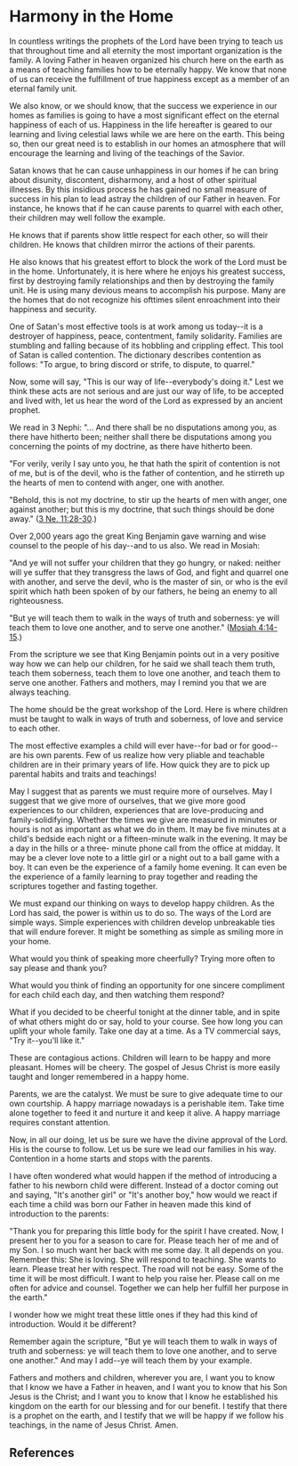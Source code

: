 # Harmony in the Home

In countless writings the prophets of the Lord have been trying to teach us
that throughout time and all eternity the most important organization is the
family. A loving Father in heaven organized his church here on the earth as a
means of teaching families how to be eternally happy. We know that none of us
can receive the fulfillment of true happiness except as a member of an eternal
family unit.

We also know, or we should know, that the success we experience in our homes
as families is going to have a most significant effect on the eternal
happiness of each of us. Happiness in the life hereafter is geared to our
learning and living celestial laws while we are here on the earth. This being
so, then our great need is to establish in our homes an atmosphere that will
encourage the learning and living of the teachings of the Savior.

Satan knows that he can cause unhappiness in our homes if he can bring about
disunity, discontent, disharmony, and a host of other spiritual illnesses. By
this insidious process he has gained no small measure of success in his plan
to lead astray the children of our Father in heaven. For instance, he knows
that if he can cause parents to quarrel with each other, their children may
well follow the example.

He knows that if parents show little respect for each other, so will their
children. He knows that children mirror the actions of their parents.

He also knows that his greatest effort to block the work of the Lord must be
in the home. Unfortunately, it is here where he enjoys his greatest success,
first by destroying family relationships and then by destroying the family
unit. He is using many devious means to accomplish his purpose. Many are the
homes that do not recognize his ofttimes silent enroachment into their
happiness and security.

One of Satan's most effective tools is at work among us today--it is a
destroyer of happiness, peace, contentment, family solidarity. Families are
stumbling and falling because of its hobbling and crippling effect. This tool
of Satan is called contention. The dictionary describes contention as follows:
"To argue, to bring discord or strife, to dispute, to quarrel."

Now, some will say, "This is our way of life--everybody's doing it." Lest we
think these acts are not serious and are just our way of life, to be accepted
and lived with, let us hear the word of the Lord as expressed by an ancient
prophet.

We read in 3 Nephi: "... And there shall be no disputations among you, as there
have hitherto been; neither shall there be disputations among you concerning
the points of my doctrine, as there have hitherto been.

"For verily, verily I say unto you, he that hath the spirit of contention is
not of me, but is of the devil, who is the father of contention, and he
stirreth up the hearts of men to contend with anger, one with another.

"Behold, this is not my doctrine, to stir up the hearts of men with anger, one
against another; but this is my doctrine, that such things should be done
away." ([3 Ne. 11:28-30](/scriptures/bofm/3-ne/11.28-30?lang=eng#27).)

Over 2,000 years ago the great King Benjamin gave warning and wise counsel to
the people of his day--and to us also. We read in Mosiah:

"And ye will not suffer your children that they go hungry, or naked: neither
will ye suffer that they transgress the laws of God, and fight and quarrel one
with another, and serve the devil, who is the master of sin, or who is the
evil spirit which hath been spoken of by our fathers, he being an enemy to all
righteousness.

"But ye will teach them to walk in the ways of truth and soberness: ye will
teach them to love one another, and to serve one another." ([Mosiah
4:14-15](/scriptures/bofm/mosiah/4.14-15?lang=eng#13).)

From the scripture we see that King Benjamin points out in a very positive way
how we can help our children, for he said we shall teach them truth, teach
them soberness, teach them to love one another, and teach them to serve one
another. Fathers and mothers, may I remind you that we are always teaching.

The home should be the great workshop of the Lord. Here is where children must
be taught to walk in ways of truth and soberness, of love and service to each
other.

The most effective examples a child will ever have--for bad or for good--are
his own parents. Few of us realize how very pliable and teachable children are
in their primary years of life. How quick they are to pick up parental habits
and traits and teachings!

May I suggest that as parents we must require more of ourselves. May I suggest
that we give more of ourselves, that we give more good experiences to our
children, experiences that are love-producing and family-solidifying. Whether
the times we give are measured in minutes or hours is not as important as what
we do in them. It may be five minutes at a child's bedside each night or a
fifteen-minute walk in the evening. It may be a day in the hills or a three-
minute phone call from the office at midday. It may be a clever love note to a
little girl or a night out to a ball game with a boy. It can even be the
experience of a family home evening. It can even be the experience of a family
learning to pray together and reading the scriptures together and fasting
together.

We must expand our thinking on ways to develop happy children. As the Lord has
said, the power is within us to do so. The ways of the Lord are simple ways.
Simple experiences with children develop unbreakable ties that will endure
forever. It might be something as simple as smiling more in your home.

What would you think of speaking more cheerfully? Trying more often to say
please and thank you?

What would you think of finding an opportunity for one sincere compliment for
each child each day, and then watching them respond?

What if you decided to be cheerful tonight at the dinner table, and in spite
of what others might do or say, hold to your course. See how long you can
uplift your whole family. Take one day at a time. As a TV commercial says,
"Try it--you'll like it."

These are contagious actions. Children will learn to be happy and more
pleasant. Homes will be cheery. The gospel of Jesus Christ is more easily
taught and longer remembered in a happy home.

Parents, we are the catalyst. We must be sure to give adequate time to our own
courtship. A happy marriage nowadays is a perishable item. Take time alone
together to feed it and nurture it and keep it alive. A happy marriage
requires constant attention.

Now, in all our doing, let us be sure we have the divine approval of the Lord.
His is the course to follow. Let us be sure we lead our families in his way.
Contention in a home starts and stops with the parents.

I have often wondered what would happen if the method of introducing a father
to his newborn child were different. Instead of a doctor coming out and
saying, "It's another girl" or "It's another boy," how would we react if each
time a child was born our Father in heaven made this kind of introduction to
the parents:

"Thank you for preparing this little body for the spirit I have created. Now,
I present her to you for a season to care for. Please teach her of me and of
my Son. I so much want her back with me some day. It all depends on you.
Remember this: She is loving. She will respond to teaching. She wants to
learn. Please treat her with respect. The road will not be easy. Some of the
time it will be most difficult. I want to help you raise her. Please call on
me often for advice and counsel. Together we can help her fulfill her purpose
in the earth."

I wonder how we might treat these little ones if they had this kind of
introduction. Would it be different?

Remember again the scripture, "But ye will teach them to walk in ways of truth
and soberness: ye will teach them to love one another, and to serve one
another." And may I add--ye will teach them by your example.

Fathers and mothers and children, wherever you are, I want you to know that I
know we have a Father in heaven, and I want you to know that his Son Jesus is
the Christ; and I want you to know that I know he established his kingdom on
the earth for our blessing and for our benefit. I testify that there is a
prophet on the earth, and I testify that we will be happy if we follow his
teachings, in the name of Jesus Christ. Amen.

## References

